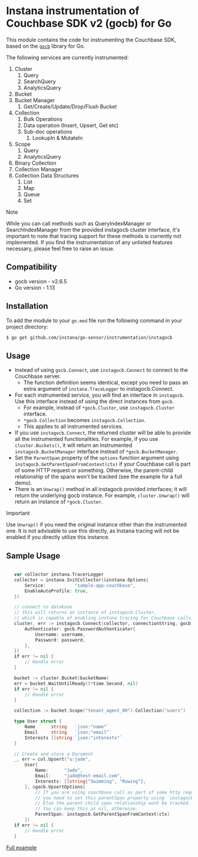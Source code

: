 # Instana instrumentation of Couchbase SDK v2 (gocb) for Go

This module contains the code for instrumenting the Couchbase SDK, based on the [`gocb`](https://github.com/couchbase/gocb) library for Go.

The following services are currently instrumented:

1. Cluster
   1. Query
   2. SearchQuery
   3. AnalyticsQuery
2. Bucket
3. Bucket Manager
   1. Get/Create/Update/Drop/Flush Bucket
4. Collection
   1. Bulk Operations
   2. Data operation (Insert, Upsert, Get etc)
   3. Sub-doc operations
      1. LookupIn & MutateIn
5. Scope
   1. Query
   2. AnalyticsQuery
6. Binary Collection
7. Collection Manager
8. Collection Data Structures
   1. List
   2. Map
   3. Queue
   4. Set

> [!NOTE]
> While you can call methods such as QueryIndexManager or SearchIndexManager from the provided instagocb cluster interface, it's important to note that tracing support for these methods is currently not implemented. If you find the instrumentation of any unlisted features necessary, please feel free to raise an issue.



Compatibility
-------------

 * gocb version - v2.6.5 
 * Go version - 1.13


Installation
------------

To add the module to your `go.mod` file run the following command in your project directory:

```bash
$ go get github.com/instana/go-sensor/instrumentation/instagocb
```

Usage
------

- Instead of using `gocb.Connect`, use `instagocb.Connect` to connect to the Couchbase server. 
  - The function definition seems identical, except you need to pass an extra argument of `instana.TraceLogger` to instagocb.Connect.
- For each instrumented service, you will find an interface in `instagocb`. Use this interface instead of using the direct instances from `gocb`.
  - For example, instead of `*gocb.Cluster`, use `instagocb.Cluster` interface.
  - `*gocb.Collection` becomes `instagocb.Collection`.
  - This applies to all instrumented services.
- If you use `instagocb.Connect`, the returned cluster will be able to provide all the instrumented functionalities. For example, if you use `cluster.Buckets()`, it will return an instrumented `instagocb.BucketManager` interface instead of `*gocb.BucketManager`.
- Set the `ParentSpan` property of the `options` function argument using `instagocb.GetParentSpanFromContext(ctx)` if your Couchbase call is part of some HTTP request or something. Otherwise, the parent-child relationship of the spans won't be tracked (see the example for a full demo).
- There is an `Unwrap()` method in all instagocb provided interfaces; it will return the underlying gocb instance. For example, `cluster.Unwrap()` will return an instance of `*gocb.Cluster`.
  
> [!IMPORTANT]
> Use `Unwrap()` if you need the original instance other than the instrumented one. It is not advisable to use this directly, as Instana tracing will not be enabled if you directly utilize this instance.


Sample Usage
------------
 ```go

    var collector instana.TracerLogger
    collector = instana.InitCollector(&instana.Options{
		Service:           "sample-app-couchbase",
		EnableAutoProfile: true,
	}) 

    // connect to database
    // this will returns an instance of instagocb.Cluster, 
    // which is capable of enabling instana tracing for Couchbase calls.
	cluster, err := instagocb.Connect(collector, connectionString, gocb.ClusterOptions{
		Authenticator: gocb.PasswordAuthenticator{
			Username: username,
			Password: password,
		},
	})
	if err != nil {
		// Handle error
	}

	bucket := cluster.Bucket(bucketName)
	err = bucket.WaitUntilReady(5*time.Second, nil)
	if err != nil {
		// Handle error
	}

	collection := bucket.Scope("tenant_agent_00").Collection("users")

	type User struct {
		Name      string   `json:"name"`
		Email     string   `json:"email"`
		Interests []string `json:"interests"`
	}

	// Create and store a Document
	_, err = col.Upsert("u:jade",
		User{
			Name:      "Jade",
			Email:     "jade@test-email.com",
			Interests: []string{"Swimming", "Rowing"},
		}, &gocb.UpsertOptions{
            // If you are using couchbase call as part of some http request or something,
            // you need to set this parentSpan property using `instagocb.GetParentSpanFromContext` method,
            // Else the parent-child span relationship wont be tracked.
            // You can keep this as nil, otherwise.
            ParentSpan: instagocb.GetParentSpanFromContext(ctx)
        })
	if err != nil {
		// Handle error
	}

```
[Full example][fullExample]

[fullExample]: ../../example/couchbase/main.go

<!---
Mandatory comment section for CI/CD !!
target-pkg-url: github.com/couchbase/gocb/v2
current-version: v2.6.5
--->